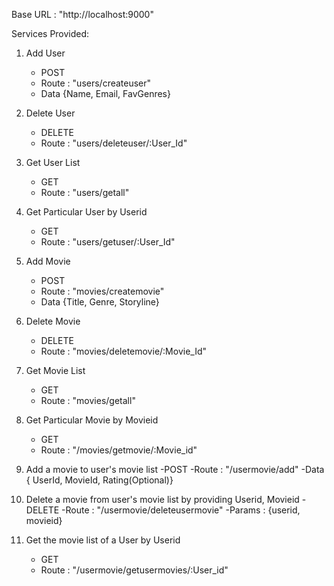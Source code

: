 Base URL : "http://localhost:9000"

Services Provided:
1. Add User
    - POST
    - Route : "users/createuser"
    - Data {Name, Email, FavGenres}
2. Delete User
    - DELETE
    - Route : "users/deleteuser/:User_Id"
3. Get User List
    - GET
    - Route : "users/getall"
4. Get Particular User by Userid
    - GET
    - Route : "users/getuser/:User_Id"


5. Add Movie
    - POST
    - Route : "movies/createmovie"
    - Data {Title, Genre, Storyline}
6. Delete Movie
    - DELETE
    - Route : "movies/deletemovie/:Movie_Id"
7. Get Movie List
    - GET
    - Route : "movies/getall"
8. Get Particular Movie by Movieid
    - GET
    - Route : "/movies/getmovie/:Movie_id"


9. Add a movie to user's movie list
    -POST
    -Route : "/usermovie/add"
    -Data { UserId, MovieId, Rating(Optional)}

10. Delete a movie from user's movie list by providing Userid, Movieid
    -DELETE
    -Route : "/usermovie/deleteusermovie"
    -Params : {userid, movieid}

11. Get the movie list of a User by Userid
    - GET
    - Route : "/usermovie/getusermovies/:User_id"

